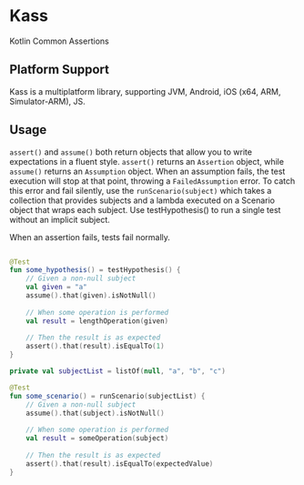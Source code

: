 # Kass
Kotlin Common Assertions

## Platform Support
Kass is a multiplatform library, supporting JVM, Android, iOS (x64, ARM, Simulator-ARM), JS.

## Usage
`assert()` and `assume()` both return objects that allow you to write expectations in a fluent style.
`assert()` returns an `Assertion` object, while `assume()` returns an `Assumption` object.
When an assumption fails, the test execution will stop at that point, throwing a `FailedAssumption` error.
To catch this error and fail silently, use the `runScenario(subject)` which takes a collection that 
provides subjects and a lambda executed on a Scenario object that wraps each subject.
Use testHypothesis() to run a single test without an implicit subject.

When an assertion fails, tests fail normally.


```kotlin

@Test
fun some_hypothesis() = testHypothesis() {
    // Given a non-null subject
    val given = "a"
    assume().that(given).isNotNull()
    
    // When some operation is performed
    val result = lengthOperation(given)
    
    // Then the result is as expected
    assert().that(result).isEqualTo(1)
}

private val subjectList = listOf(null, "a", "b", "c")

@Test
fun some_scenario() = runScenario(subjectList) {
    // Given a non-null subject
    assume().that(subject).isNotNull()
    
    // When some operation is performed
    val result = someOperation(subject)
    
    // Then the result is as expected
    assert().that(result).isEqualTo(expectedValue)
}

```
